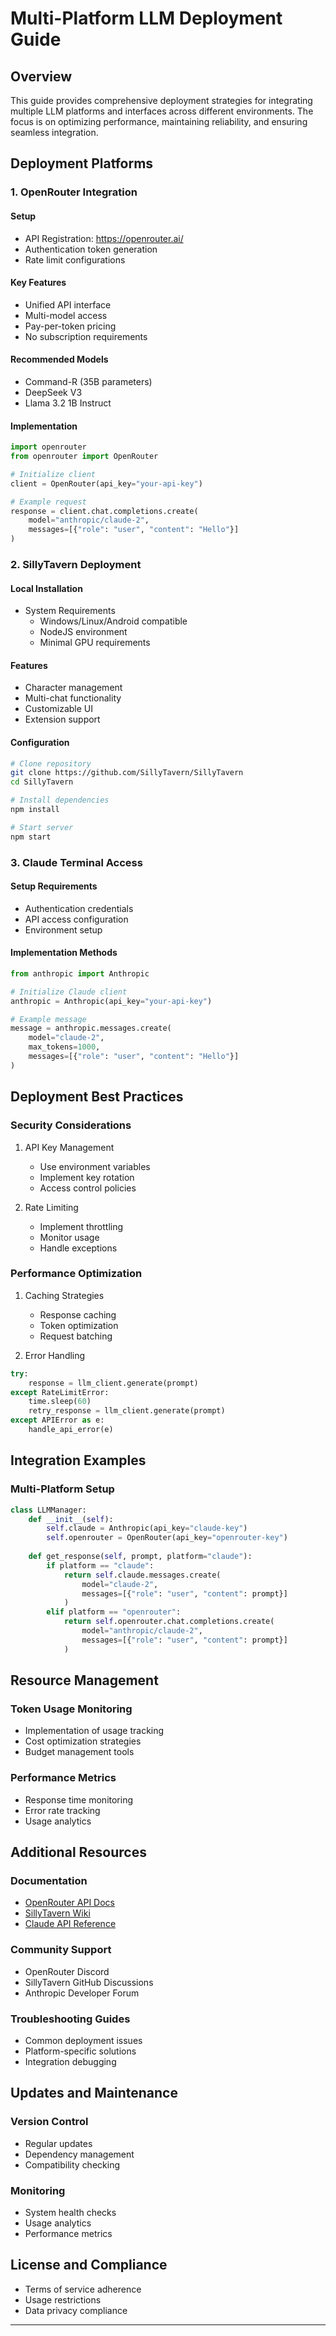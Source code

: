 # Multi-Platform LLM Deployment Guide

## Overview
This guide provides comprehensive deployment strategies for integrating multiple LLM platforms and interfaces across different environments. The focus is on optimizing performance, maintaining reliability, and ensuring seamless integration.

## Deployment Platforms

### 1. OpenRouter Integration
#### Setup
- API Registration: <https://openrouter.ai/>
- Authentication token generation
- Rate limit configurations

#### Key Features
- Unified API interface
- Multi-model access
- Pay-per-token pricing
- No subscription requirements

#### Recommended Models
- Command-R (35B parameters)
- DeepSeek V3 
- Llama 3.2 1B Instruct

#### Implementation
```python
import openrouter
from openrouter import OpenRouter

# Initialize client
client = OpenRouter(api_key="your-api-key")

# Example request
response = client.chat.completions.create(
    model="anthropic/claude-2",
    messages=[{"role": "user", "content": "Hello"}]
)
```

### 2. SillyTavern Deployment
#### Local Installation
- System Requirements
  - Windows/Linux/Android compatible
  - NodeJS environment
  - Minimal GPU requirements

#### Features
- Character management
- Multi-chat functionality
- Customizable UI
- Extension support

#### Configuration
```bash
# Clone repository
git clone https://github.com/SillyTavern/SillyTavern
cd SillyTavern

# Install dependencies
npm install

# Start server
npm start
```

### 3. Claude Terminal Access
#### Setup Requirements
- Authentication credentials
- API access configuration
- Environment setup

#### Implementation Methods
```python
from anthropic import Anthropic

# Initialize Claude client
anthropic = Anthropic(api_key="your-api-key")

# Example message
message = anthropic.messages.create(
    model="claude-2",
    max_tokens=1000,
    messages=[{"role": "user", "content": "Hello"}]
)
```

## Deployment Best Practices

### Security Considerations
1. API Key Management
   - Use environment variables
   - Implement key rotation
   - Access control policies

2. Rate Limiting
   - Implement throttling
   - Monitor usage
   - Handle exceptions

### Performance Optimization
1. Caching Strategies
   - Response caching
   - Token optimization
   - Request batching

2. Error Handling
```python
try:
    response = llm_client.generate(prompt)
except RateLimitError:
    time.sleep(60)
    retry_response = llm_client.generate(prompt)
except APIError as e:
    handle_api_error(e)
```

## Integration Examples

### Multi-Platform Setup
```python
class LLMManager:
    def __init__(self):
        self.claude = Anthropic(api_key="claude-key")
        self.openrouter = OpenRouter(api_key="openrouter-key")
        
    def get_response(self, prompt, platform="claude"):
        if platform == "claude":
            return self.claude.messages.create(
                model="claude-2",
                messages=[{"role": "user", "content": prompt}]
            )
        elif platform == "openrouter":
            return self.openrouter.chat.completions.create(
                model="anthropic/claude-2",
                messages=[{"role": "user", "content": prompt}]
            )
```

## Resource Management

### Token Usage Monitoring
- Implementation of usage tracking
- Cost optimization strategies
- Budget management tools

### Performance Metrics
- Response time monitoring
- Error rate tracking
- Usage analytics

## Additional Resources

### Documentation
- [OpenRouter API Docs](https://openrouter.ai/docs)
- [SillyTavern Wiki](https://docs.sillytavern.app/)
- [Claude API Reference](https://docs.anthropic.com/claude/reference)

### Community Support
- OpenRouter Discord
- SillyTavern GitHub Discussions
- Anthropic Developer Forum

### Troubleshooting Guides
- Common deployment issues
- Platform-specific solutions
- Integration debugging

## Updates and Maintenance

### Version Control
- Regular updates
- Dependency management
- Compatibility checking

### Monitoring
- System health checks
- Usage analytics
- Performance metrics

## License and Compliance
- Terms of service adherence
- Usage restrictions
- Data privacy compliance

---